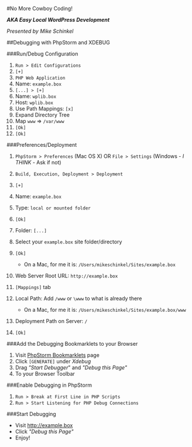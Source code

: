 #No More Cowboy Coding!

**_AKA Easy Local WordPress Development_**

_Presented by Mike Schinkel_

##Debugging with PhpStorm and XDEBUG

###Run/Debug Configuration
1. `Run > Edit Configurations`
2. `[+]`
3. `PHP Web Application`
4. Name: `example.box`
5. `[...] > [+]`
6. Name: `wplib.box`
7. Host: `wplib.box`
8. Use Path Mappings: `[x]`
9. Expand Directory Tree
10. Map `www` => `/var/www`
11. `[Ok]`
12. `[Ok]`

###Preferences/Deployment
1. `PhpStorm > Preferences` (Mac OS X) OR `File > Settings` (Windows - _I THINK_ - Ask if not)

2. `Build, Execution, Deployment > Deployment`
3. `[+]`
4. Name: `example.box`
5. Type: `local or mounted folder`
6. `[Ok]`
7. Folder: `[...]` 
8. Select your `example.box` site folder/directory
9. `[Ok]`
	- On a Mac, for me it is: `/Users/mikeschinkel/Sites/example.box`
10. Web Server Root URL: `http://example.box`
11. `[Mappings]` tab
12. Local Path: Add `/www` or `\www` to what is already there
	- On a Mac, for me it is: `/Users/mikeschinkel/Sites/example.box/www`
13. Deployment Path on Server: `/`
14. `[Ok]`

###Add the Debugging Bookmarklets to your Browser
1. Visit [PhpStorm Bookmarklets](https://www.jetbrains.com/phpstorm/marklets/) page
2. Click `[GENERATE]` under *Xdebug*
3. Drag _"Start Debugger_" and _"Debug this Page"_ 
4. To your Browser Toolbar

###Enable Debugging in PhpStorm
1. `Run > Break at First Line in PHP Scripts`
2. `Run > Start Listening for PHP Debug Connections`

###Start Debugging
- Visit http://example.box
- Click _"Debug this Page"_
- Enjoy!
